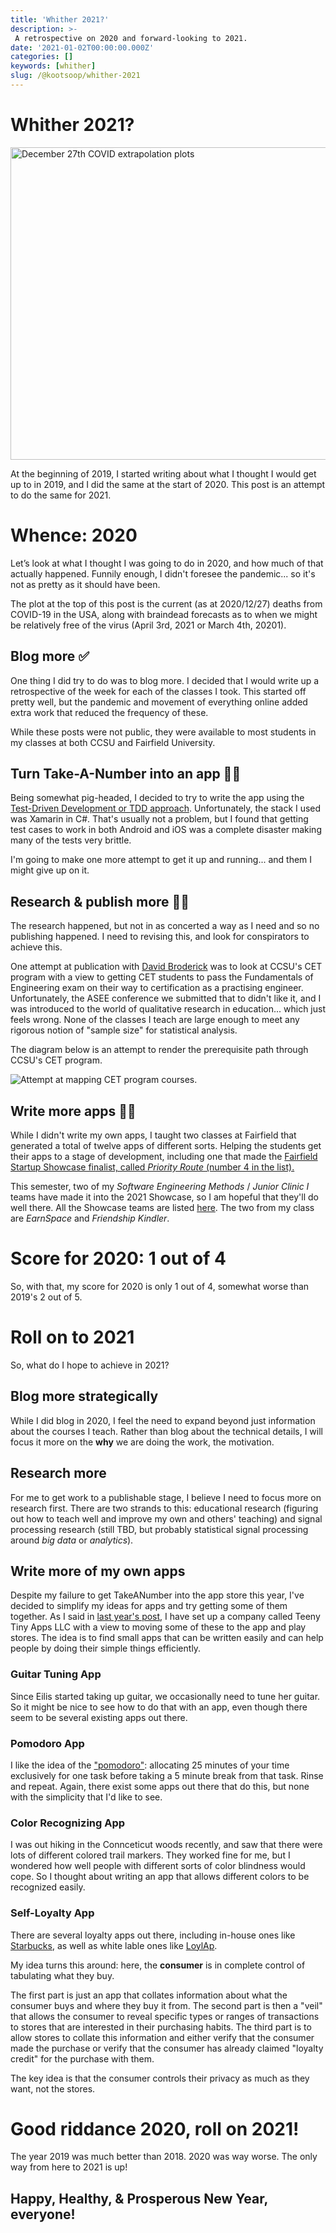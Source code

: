 ```yaml
---
title: 'Whither 2021?'
description: >-
 A retrospective on 2020 and forward-looking to 2021.
date: '2021-01-02T00:00:00.000Z'
categories: []
keywords: [whither]
slug: /@kootsoop/whither-2021
---
```

# Whither 2021?

<img src="https://kootsoop.github.io/images/covid-end-of-2020.png" alt="December 27th COVID extrapolation plots" width="1000" height="500">

At the beginning of 2019, I started writing about what I thought I would get up to in 2019, and I did the same at the start of 2020.  This post is an attempt to do the same for 2021.

# Whence: 2020

Let’s look at what I thought I was going to do in 2020, and how much of that actually happened. Funnily enough, I didn't foresee the pandemic... so it's not as pretty as it should have been.

The plot at the top of this post is the current (as at 2020/12/27) deaths from COVID-19 in the USA, along with braindead forecasts as to when we might be relatively free of the virus (April 3rd, 2021 or March 4th, 20201).

## Blog more ✅

One thing I did try to do was to blog more.  I decided that I would write up a retrospective of the week for each of the classes I took.  This started off pretty well, but the pandemic and movement of everything online added extra work that reduced the frequency of these.  

While these posts were not public, they were available to most students in my classes at both CCSU and Fairfield University.

## Turn Take-A-Number into an app 🤷‍♂️

Being somewhat pig-headed, I decided to try to write the app using the [Test-Driven Development or TDD approach](https://martinfowler.com/bliki/TestDrivenDevelopment.html).  Unfortunately, the stack I used was Xamarin in C#. That's usually not a problem, but I found that getting test cases to work in both Android and iOS was a complete disaster making many of the tests very brittle.

I'm going to make one more attempt to get it up and running... and them I might give up on it.

## Research & publish more 🤷‍♂️

The research happened, but not in as concerted a way as I need and so no publishing happened. I need to revising this, and look for conspirators to achieve this.

One attempt at publication with [David Broderick](https://djbrod.github.io/) was to look at CCSU's CET program with a view to getting CET students to pass the Fundamentals of Engineering exam on their way to certification as a practising engineer.  Unfortunately, the ASEE conference we submitted that to didn't like it, and I was introduced to the world of qualitative research in education... which just feels wrong.  None of the classes I teach are large enough to meet any rigorous notion of "sample size" for statistical analysis.

The diagram below is an attempt to render the prerequisite path through CCSU's CET program.

![Attempt at mapping CET program courses.][cet_program]

[cet_program]: https://kootsoop.github.io/images/cet_program.png

## Write more apps 🤷‍♂️

While I didn't write my own apps, I taught two classes at Fairfield that generated a total of twelve apps of different sorts.  Helping the students get their apps to a stage of development, including one that made the [Fairfield Startup Showcase finalist, called *Priority Route* (number 4 in the list).](https://www.fairfield.edu/startup/)

This semester, two of my *Software Engineering Methods* / *Junior Clinic I*  teams have made it into the 2021 Showcase, so I am hopeful that they'll do well there. All the Showcase teams are listed [here](https://sites.google.com/view/fairfieldstartup/home?authuser=0). The two from my class are *EarnSpace* and *Friendship Kindler*.

# Score for 2020: 1 out of 4

So, with that, my score for 2020 is only 1 out of 4, somewhat worse than 2019's 2 out of 5.

# Roll on to 2021

So, what do I hope to achieve in 2021?

## Blog more strategically

While I did blog in 2020, I feel the need to expand beyond just information about the courses I teach.  Rather than blog about the technical details, I will focus it more on the **why** we are doing the work, the motivation.

## Research more

For me to get work to a publishable stage, I believe I need to focus more on research first.  There are two strands to this: educational research (figuring out how to teach well and improve my own and others' teaching) and signal processing research (still TBD, but probably statistical signal processing around *big data* or *analytics*).

## Write more of my own apps

Despite my failure to get TakeANumber into the app store this year, I've decided to simplify my ideas for apps and try getting some of them together.  As I said in [last year's post](https://kootsoop.github.io/@kootsoop-whither-2020/), I have set up a company called Teeny Tiny Apps LLC with a view to moving some of these to the app and play stores. The idea is to find small apps that can be written easily and can help people by doing their simple things efficiently.

### Guitar Tuning App

Since Eilis started taking up guitar, we occasionally need to tune her guitar.  So it might be nice to see how to do that with an app, even though there seem to be several existing apps out there.

### Pomodoro App

I like the idea of the ["pomodoro"](https://francescocirillo.com/pages/pomodoro-technique):  allocating 25 minutes of your time exclusively for one task before taking a 5 minute break from that task.  Rinse and repeat.  Again, there exist some apps out there that do this, but none with the simplicity that I'd like to see.

### Color Recognizing App

I was out hiking in the Connceticut woods recently, and saw that there were lots of different colored trail markers.  They worked fine for me, but I wondered how well people with different sorts of color blindness would cope.  So I thought about writing an app that allows different colors to be recognized easily.

### Self-Loyalty App

There are several loyalty apps out there, including in-house ones like [Starbucks](https://www.starbucks.com/rewards), as well as white lable ones like [LoylAp](https://www.loylap.com/).

My idea turns this around: here, the **consumer** is in complete control of tabulating what they buy. 

The first part is just an app that collates information about what the consumer buys and where they buy it from.  The second part is then a "veil" that allows the consumer to reveal specific types or ranges of transactions to stores that are interested in their purchasing habits. The third part is to allow stores to collate this information and either verify that the consumer made the purchase or verify that the consumer has already claimed "loyalty credit" for the purchase with them.

The key idea is that the consumer controls their privacy as much as they want, not the stores.

# Good riddance 2020, roll on 2021!

The year 2019 was much better than 2018. 2020 was way worse.  The only way from here to 2021 is up!

## Happy, Healthy, & Prosperous New Year, everyone!